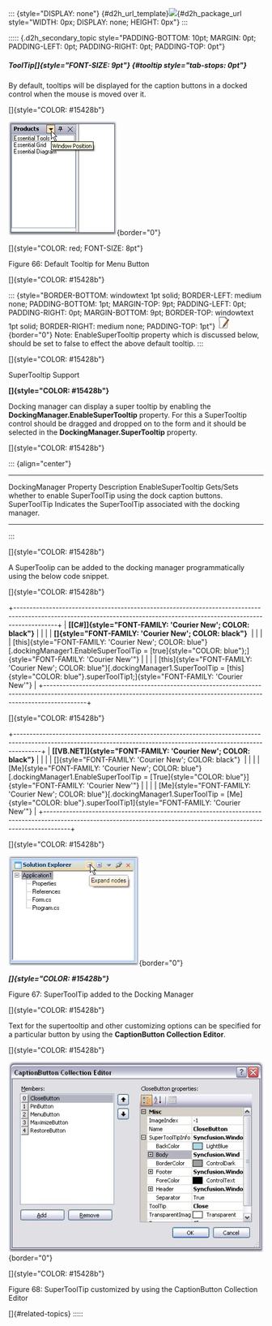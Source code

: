 ::: {style="DISPLAY: none"}
[](ms-xhelp:///?Id=d2h_url_template){#d2h_url_template}![](!package_url!){#d2h_package_url style="WIDTH: 0px; DISPLAY: none; HEIGHT: 0px"}
:::

::::: {.d2h_secondary_topic style="PADDING-BOTTOM: 10pt; MARGIN: 0pt; PADDING-LEFT: 0pt; PADDING-RIGHT: 0pt; PADDING-TOP: 0pt"}
##### ToolTip[]{style="FONT-SIZE: 9pt"} {#tooltip style="tab-stops: 0pt"}

By default, tooltips will be displayed for the caption buttons in a docked control when the mouse is moved over it.

[]{style="COLOR: #15428b"} 

![](ImagesExt/image76_66.jpg){border="0"}

[]{style="COLOR: red; FONT-SIZE: 8pt"} 

Figure 66: Default Tooltip for Menu Button

[]{style="COLOR: #15428b"} 

::: {style="BORDER-BOTTOM: windowtext 1pt solid; BORDER-LEFT: medium none; PADDING-BOTTOM: 1pt; MARGIN-TOP: 9pt; PADDING-LEFT: 0pt; PADDING-RIGHT: 0pt; MARGIN-BOTTOM: 9pt; BORDER-TOP: windowtext 1pt solid; BORDER-RIGHT: medium none; PADDING-TOP: 1pt"}
![](ImagesExt/image76_1.jpg){border="0"} Note: EnableSuperTooltip property which is discussed below, should be set to false to effect the above default tooltip.
:::

[]{style="COLOR: #15428b"} 

SuperTooltip Support

**[]{style="COLOR: #15428b"}** 

Docking manager can display a super tooltip by enabling the **DockingManager.EnableSuperTooltip** property. For this a SuperTooltip control should be dragged and dropped on to the form and it should be selected in the **DockingManager.SuperTooltip** property.

[]{style="COLOR: #15428b"} 

::: {align="center"}
  ------------------------- --------------------------------------------------------------------------
  DockingManager Property   Description
  EnableSuperTooltip        Gets/Sets whether to enable SuperToolTip using the dock caption buttons.
  SuperToolTip              Indicates the SuperToolTip associated with the docking manager.
  ------------------------- --------------------------------------------------------------------------
:::

[]{style="COLOR: #15428b"} 

A SuperToolip can be added to the docking manager programmatically using the below code snippet.

[]{style="COLOR: #15428b"} 

+-------------------------------------------------------------------------------------------------------------------------------------------------------------------------+
| **[\[C#\]]{style="FONT-FAMILY: 'Courier New'; COLOR: black"}**                                                                                                          |
|                                                                                                                                                                         |
| **[]{style="FONT-FAMILY: 'Courier New'; COLOR: black"}**                                                                                                                |
|                                                                                                                                                                         |
| [this]{style="FONT-FAMILY: 'Courier New'; COLOR: blue"}[.dockingManager1.EnableSuperToolTip = [true]{style="COLOR: blue"};]{style="FONT-FAMILY: 'Courier New'"}         |
|                                                                                                                                                                         |
| [this]{style="FONT-FAMILY: 'Courier New'; COLOR: blue"}[.dockingManager1.SuperToolTip = [this]{style="COLOR: blue"}.superToolTip1;]{style="FONT-FAMILY: 'Courier New'"} |
+-------------------------------------------------------------------------------------------------------------------------------------------------------------------------+

[]{style="COLOR: #15428b"} 

+--------------------------------------------------------------------------------------------------------------------------------------------------------------------+
| **[\[VB.NET\]]{style="FONT-FAMILY: 'Courier New'; COLOR: black"}**                                                                                                 |
|                                                                                                                                                                    |
| []{style="FONT-FAMILY: 'Courier New'; COLOR: black"}                                                                                                               |
|                                                                                                                                                                    |
| [Me]{style="FONT-FAMILY: 'Courier New'; COLOR: blue"}[.dockingManager1.EnableSuperToolTip = [True]{style="COLOR: blue"}]{style="FONT-FAMILY: 'Courier New'"}       |
|                                                                                                                                                                    |
| [Me]{style="FONT-FAMILY: 'Courier New'; COLOR: blue"}[.dockingManager1.SuperToolTip = [Me]{style="COLOR: blue"}.superToolTip1]{style="FONT-FAMILY: 'Courier New'"} |
+--------------------------------------------------------------------------------------------------------------------------------------------------------------------+

[]{style="COLOR: #15428b"} 

![](ImagesExt/image76_67.jpg){border="0"}

***[]{style="COLOR: #15428b"}*** 

Figure 67: SuperToolTip added to the Docking Manager

[]{style="COLOR: #15428b"} 

Text for the supertooltip and other customizing options can be specified for a particular button by using the **CaptionButton Collection Editor**.

[]{style="COLOR: #15428b"} 

![](ImagesExt/image76_68.jpg){border="0"}

[]{style="COLOR: #15428b"} 

Figure 68: SuperToolTip customized by using the CaptionButton Collection Editor

[]{#related-topics}
:::::
